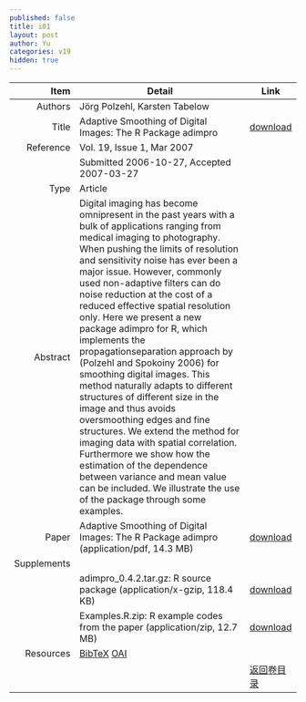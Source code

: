 ```yaml
---
published: false
title: i01
layout: post
author: Yu
categories: v19
hidden: true
---
```


| Item | Detail | Link |
|---:|---|---|
| Authors | Jörg  Polzehl, Karsten  Tabelow| |
| Title |Adaptive Smoothing of Digital Images: The R Package adimpro | [download](http://www.jstatsoft.org/v19/i01/paper) |
| Reference |Vol. 19, Issue 1, Mar 2007 | |
| | Submitted 2006-10-27, Accepted 2007-03-27| | 
| Type | Article| |
| Abstract | Digital imaging has become omnipresent in the past years with a bulk of applications ranging from medical imaging to photography. When pushing the limits of resolution and sensitivity noise has ever been a major issue. However, commonly used non-adaptive filters can do noise reduction at the cost of a reduced effective spatial resolution only.  Here we present a new package adimpro for R, which implements the propagationseparation approach by (Polzehl and Spokoiny 2006) for smoothing digital images. This method naturally adapts to different structures of different size in the image and thus avoids oversmoothing edges and fine structures. We extend the method for imaging data with spatial correlation. Furthermore we show how the estimation of the dependence between variance and mean value can be included. We illustrate the use of the package through some examples.| |
| Paper | Adaptive Smoothing of Digital Images: The R Package adimpro  (application/pdf, 14.3 MB)| [download](http://www.jstatsoft.org/v19/i01/paper) |
| Supplements | | |
| |adimpro_0.4.2.tar.gz: R source package  (application/x-gzip, 118.4 KB)|  [download](http://www.jstatsoft.org/v19/i01/supp/1) |
| |Examples.R.zip: R example codes from the paper   (application/zip, 12.7 MB)|  [download](http://www.jstatsoft.org/v19/i01/supp/2) |
| Resources | [BibTeX](http://www.jstatsoft.org/v19/i01/bibtex) [OAI](http://www.jstatsoft.org/oai?verb=GetRecord&identifier=oai.jstatsoft/v19/i01&prefix=oai_dc)| |
| |  | [返回卷目录]({{site.baseurl}}/volume/v19.html) |